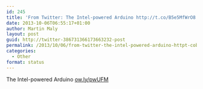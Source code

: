 ```yaml
---
id: 245
title: 'From Twitter: The Intel-powered Arduino http://t.co/B5e5MfWrO8'
date: 2013-10-06T06:55:17+01:00
author: Martin Maly
layout: post
guid: http://twitter-386731366173663232-post
permalink: /2013/10/06/from-twitter-the-intel-powered-arduino-httpt-cob5e5mfwro8/
categories:
  - Other
format: status
---
```

The Intel-powered Arduino [ow.ly/pwUFM](http://ow.ly/pwUFM)